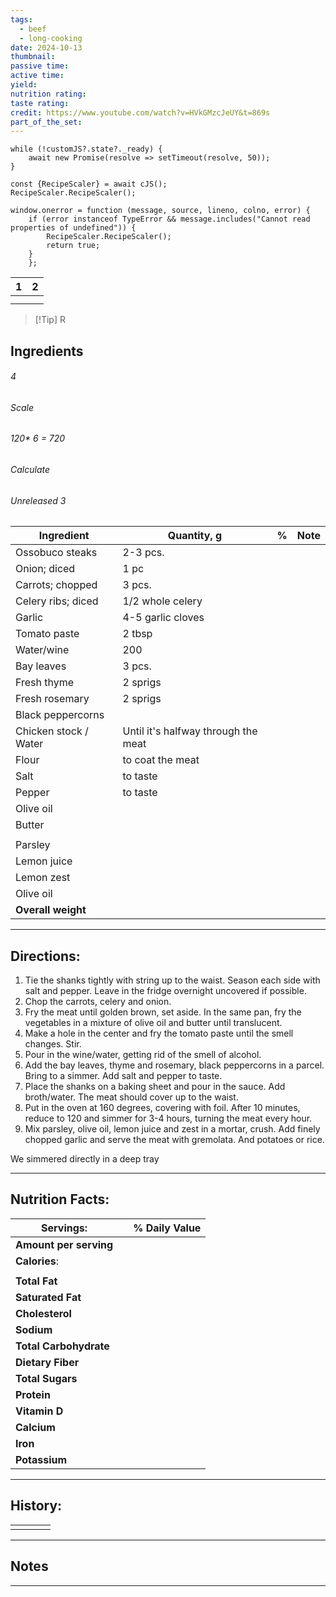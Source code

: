 ```yaml
---
tags:
  - beef
  - long-cooking
date: 2024-10-13
thumbnail: 
passive time: 
active time: 
yield: 
nutrition rating: 
taste rating: 
credit: https://www.youtube.com/watch?v=HVkGMzcJeUY&t=869s
part_of_the_set:
---
```

```dataviewjs
while (!customJS?.state?._ready) { 
	await new Promise(resolve => setTimeout(resolve, 50)); 
} 

const {RecipeScaler} = await cJS();
RecipeScaler.RecipeScaler();

window.onerror = function (message, source, lineno, colno, error) {
	if (error instanceof TypeError && message.includes("Cannot read properties of undefined")) {
		RecipeScaler.RecipeScaler();
		return true;
	}
    };
```

| 1     | 2     |
| ----- | ----- |
| ![]() | ![]() |
|       |       |

> [!Tip] R
## Ingredients

###### 4
###### Scale
###### 120* 6 = 720
###### Calculate
###### Unreleased 3

| Ingredient            | Quantity, g                         | %   | Note |
| --------------------- | ----------------------------------- | --- | ---- |
| Ossobuco steaks       | 2-3 pcs.                            |     |      |
| Onion; diced          | 1 pc                                |     |      |
| Carrots; chopped      | 3 pcs.                              |     |      |
| Celery ribs; diced    | 1/2 whole celery                    |     |      |
| Garlic                | 4-5 garlic cloves                   |     |      |
| Tomato paste          | 2 tbsp                              |     |      |
| Water/wine            | 200                                 |     |      |
| Bay leaves            | 3 pcs.                              |     |      |
| Fresh thyme           | 2 sprigs                            |     |      |
| Fresh rosemary        | 2 sprigs                            |     |      |
| Black peppercorns     |                                     |     |      |
| Chicken stock / Water | Until it's halfway through the meat |     |      |
| Flour                 | to coat the meat                    |     |      |
| Salt                  | to taste                            |     |      |
| Pepper                | to taste                            |     |      |
| Olive oil             |                                     |     |      |
| Butter                |                                     |     |      |
|                       |                                     |     |      |
| Parsley               |                                     |     |      |
| Lemon juice           |                                     |     |      |
| Lemon zest            |                                     |     |      |
| Olive oil             |                                     |     |      |
| **Overall weight**    |                                     |     |      |




---
## Directions:

1. Tie the shanks tightly with string up to the waist. Season each side with salt and pepper. Leave in the fridge overnight uncovered if possible. 
2. Chop the carrots, celery and onion.
3. Fry the meat until golden brown, set aside. In the same pan, fry the vegetables in a mixture of olive oil and butter until translucent.
4. Make a hole in the center and fry the tomato paste until the smell changes. Stir.
5. Pour in the wine/water, getting rid of the smell of alcohol.
6. Add the bay leaves, thyme and rosemary, black peppercorns in a parcel. Bring to a simmer. Add salt and pepper to taste. 
7. Place the shanks on a baking sheet and pour in the sauce. Add broth/water. The meat should cover up to the waist.
8. Put in the oven at 160 degrees, covering with foil. After 10 minutes, reduce to 120 and simmer for 3-4 hours, turning the meat every hour.
9. Mix parsley, olive oil, lemon juice and zest in a mortar, crush. Add finely chopped garlic and serve the meat with gremolata. And potatoes or rice.

We simmered directly in a deep tray

---
## Nutrition Facts:

| **Servings:**          |       | % Daily Value |
| ---------------------- | ----- | ------------- |
| **Amount per serving** |       |               |
| **Calories**:          |       |               |
|                        |       |               |
| **Total Fat**          |       |               |
| **Saturated Fat**      |       |               |
| **Cholesterol**        |       |               |
| **Sodium**             |       |               |
| **Total Carbohydrate** |       |               |
| **Dietary Fiber**      |       |               |
| **Total Sugars**       |       |               |
| **Protein**            |       |               |
| **Vitamin D**          |       |               |
| **Calcium**            |       |               |
| **Iron**               |       |               |
| **Potassium**          |       |               |

---
## History:

|     |                   |                   |                   |
| --- | ----------------- | ----------------- | ----------------- |
|     |                   |                   |                   |


---
## Notes


>

---



